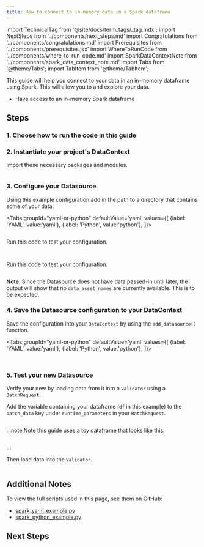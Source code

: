 ```yaml
---
title: How to connect to in-memory data in a Spark dataframe
---
```


import TechnicalTag from '@site/docs/term_tags/_tag.mdx';
import NextSteps from '../components/next_steps.md'
import Congratulations from '../components/congratulations.md'
import Prerequisites from '../components/prerequisites.jsx'
import WhereToRunCode from '../components/where_to_run_code.md'
import SparkDataContextNote from '../components/spark_data_context_note.md'
import Tabs from '@theme/Tabs';
import TabItem from '@theme/TabItem';

This guide will help you connect to your data in an in-memory dataframe using Spark.
This will allow you to <TechnicalTag tag="validation" text="Validate" /> and explore your data.

<Prerequisites>

- Have access to an in-memory Spark dataframe

</Prerequisites>

## Steps

### 1. Choose how to run the code in this guide

<WhereToRunCode />

### 2. Instantiate your project's DataContext

Import these necessary packages and modules.

```python file=../../../../tests/integration/docusaurus/connecting_to_your_data/in_memory/spark_yaml_example.py#L1-L9
```

<SparkDataContextNote />

### 3. Configure your Datasource

Using this example configuration add in the path to a directory that contains some of your data:

<Tabs
  groupId="yaml-or-python"
  defaultValue='yaml'
  values={[
  {label: 'YAML', value:'yaml'},
  {label: 'Python', value:'python'},
  ]}>

<TabItem value="yaml">

```python file=../../../../tests/integration/docusaurus/connecting_to_your_data/in_memory/spark_yaml_example.py#L32-L42
```

Run this code to test your configuration.

```python file=../../../../tests/integration/docusaurus/connecting_to_your_data/in_memory/spark_yaml_example.py#L44
```

</TabItem>

<TabItem value="python">

```python file=../../../../tests/integration/docusaurus/connecting_to_your_data/in_memory/spark_python_example.py#L32-L42
```

Run this code to test your configuration.

```python file=../../../../tests/integration/docusaurus/connecting_to_your_data/in_memory/spark_python_example.py#L44
```

</TabItem>

</Tabs>

**Note**: Since the Datasource does not have data passed-in until later, the output will show that no `data_asset_names` are currently available. This is to be expected.

### 4. Save the Datasource configuration to your DataContext

Save the configuration into your `DataContext` by using the `add_datasource()` function.

<Tabs
  groupId="yaml-or-python"
  defaultValue='yaml'
  values={[
  {label: 'YAML', value:'yaml'},
  {label: 'Python', value:'python'},
  ]}>

<TabItem value="yaml">

```python file=../../../../tests/integration/docusaurus/connecting_to_your_data/in_memory/spark_yaml_example.py#L46
```

</TabItem>
<TabItem value="python">

```python file=../../../../tests/integration/docusaurus/connecting_to_your_data/in_memory/spark_python_example.py#L46
```

</TabItem>

</Tabs>

### 5. Test your new Datasource

Verify your new <TechnicalTag tag="datasource" text="Datasource" /> by loading data from it into a `Validator` using a `BatchRequest`.

Add the variable containing your dataframe (`df` in this example) to the `batch_data` key under `runtime_parameters` in your `BatchRequest`.

```python file=../../../../tests/integration/docusaurus/connecting_to_your_data/in_memory/spark_yaml_example.py#L49-L55
```

:::note Note this guide uses a toy dataframe that looks like this.

```python file=../../../../tests/integration/docusaurus/connecting_to_your_data/in_memory/spark_yaml_example.py#L15-L19
```
:::

Then load data into the `Validator`.
```python file=../../../../tests/integration/docusaurus/connecting_to_your_data/in_memory/spark_yaml_example.py#L57-L63
```

<Congratulations />

## Additional Notes

To view the full scripts used in this page, see them on GitHub:

- [spark_yaml_example.py](https://github.com/great-expectations/great_expectations/blob/develop/tests/integration/docusaurus/connecting_to_your_data/in_memory/spark_yaml_example.py)
- [spark_python_example.py](https://github.com/great-expectations/great_expectations/blob/develop/tests/integration/docusaurus/connecting_to_your_data/in_memory/spark_python_example.py)

## Next Steps

<NextSteps />
